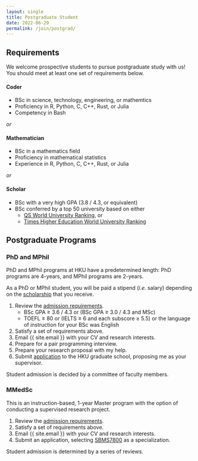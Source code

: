 ```yaml
---
layout: single
title: Postgraduate Student
date: 2022-06-29
permalink: /join/postgrad/
---
```


## Requirements

We welcome prospective students to pursue postgraduate study with us!
You should meet at least one set of requirements below.

#### Coder
- BSc in science, technology, engineering, or mathemtics
- Proficiency in R, Python, C, C++, Rust, or Julia
- Competency in Bash

*or*

#### Mathematician
- BSc in a mathematics field
- Proficiency in mathematical statistics
- Experience in R, Python, C, C++, Rust, or Julia

*or*

#### Scholar
- BSc with a very high GPA (3.8 / 4.3, or equivalent)
- BSc conferred by a top 50 university based on either
    - [QS World University Ranking][qs-ranking], or
    - [Times Higher Education World University Ranking][the-ranking]

[qs-ranking]: https://www.topuniversities.com/qs-world-university-rankings
[the-ranking]: https://www.timeshighereducation.com/world-university-rankings


## Postgraduate Programs

### PhD and MPhil

PhD and MPhil programs at HKU have a predetermined length:
PhD programs are 4-years, and MPhil programs are 2-years.

As a PhD or MPhil student, you will be paid a stipend (*i.e.* salary)
depending on the [scholarship][scholarship] that you receive.

1. Review the [admission requirements][rpg-req].
   - BSc GPA ≥ 3.6 / 4.3 or (BSc GPA ≥ 3.0 / 4.3 and MSc)
   - TOEFL ≥ 80 or (IELTS ≥ 6 and each subscore ≥ 5.5)
     or the language of instruction for your BSc was English 
2. Satisfy a set of requirements above.
3. Email {{ site.email }} with your CV and research interests.
4. Prepare for a pair programming interview.
5. Prepare your research proposal with my help.
6. Submit [application][rpg-app] to the HKU graduate school,
   proposing me as your supervisor.

Student admission is decided by a committee of faculty members.

### MMedSc

This is an instruction-based, 1-year Master program with the option of
conducting a supervised research project.

1. Review the [admission requirements][mmedsc-req].
2. Satisfy a set of requirements above.
3. Email {{ site.email }} with your CV and research interests.
4. Submit an application, selecting [SBMS7800][sbms7800] as a
   specialization.

Student admission is determined by a series of reviews.


[rpg-req]: https://gradsch.hku.hk/gradsch/rola/online-application-for-mphil-phd-admission
[rpg-app]: https://gradsch.hku.hk/gradsch/rola/online-application-for-mphil-phd-admission
[mmedsc-req]: https://admissions.hku.hk/tpg/programme/master-medical-sciences
[scholarship]: https://gradsch.hku.hk/gradsch/prospective-students/scholarship-funding-and-fees
[sbms7800]: https://www.med.hku.hk/images/document/03edu/taught/mmedsc/curriculum/sm_schbio.html

